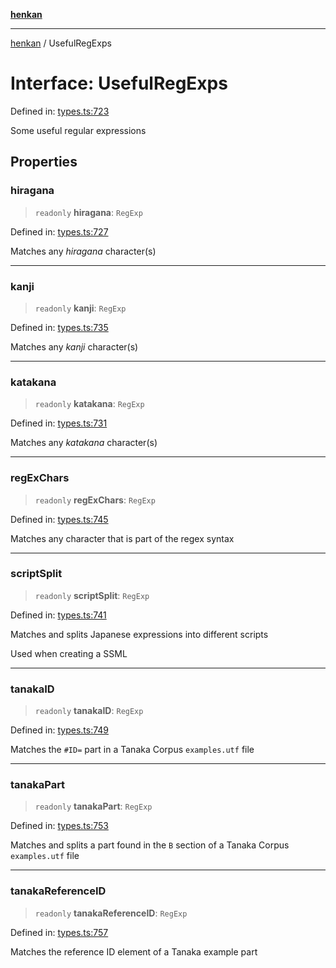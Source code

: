 [**henkan**](../README.md)

***

[henkan](../README.md) / UsefulRegExps

# Interface: UsefulRegExps

Defined in: [types.ts:723](https://github.com/Ronokof/Henkan/blob/0242f1c5122d344151cda089e111ebb217d29eb9/src/types.ts#L723)

Some useful regular expressions

## Properties

### hiragana

> `readonly` **hiragana**: `RegExp`

Defined in: [types.ts:727](https://github.com/Ronokof/Henkan/blob/0242f1c5122d344151cda089e111ebb217d29eb9/src/types.ts#L727)

Matches any *hiragana* character(s)

***

### kanji

> `readonly` **kanji**: `RegExp`

Defined in: [types.ts:735](https://github.com/Ronokof/Henkan/blob/0242f1c5122d344151cda089e111ebb217d29eb9/src/types.ts#L735)

Matches any *kanji* character(s)

***

### katakana

> `readonly` **katakana**: `RegExp`

Defined in: [types.ts:731](https://github.com/Ronokof/Henkan/blob/0242f1c5122d344151cda089e111ebb217d29eb9/src/types.ts#L731)

Matches any *katakana* character(s)

***

### regExChars

> `readonly` **regExChars**: `RegExp`

Defined in: [types.ts:745](https://github.com/Ronokof/Henkan/blob/0242f1c5122d344151cda089e111ebb217d29eb9/src/types.ts#L745)

Matches any character that is part of the regex syntax

***

### scriptSplit

> `readonly` **scriptSplit**: `RegExp`

Defined in: [types.ts:741](https://github.com/Ronokof/Henkan/blob/0242f1c5122d344151cda089e111ebb217d29eb9/src/types.ts#L741)

Matches and splits Japanese expressions into different scripts

Used when creating a SSML

***

### tanakaID

> `readonly` **tanakaID**: `RegExp`

Defined in: [types.ts:749](https://github.com/Ronokof/Henkan/blob/0242f1c5122d344151cda089e111ebb217d29eb9/src/types.ts#L749)

Matches the `#ID=` part in a Tanaka Corpus `examples.utf` file

***

### tanakaPart

> `readonly` **tanakaPart**: `RegExp`

Defined in: [types.ts:753](https://github.com/Ronokof/Henkan/blob/0242f1c5122d344151cda089e111ebb217d29eb9/src/types.ts#L753)

Matches and splits a part found in the `B` section of a Tanaka Corpus `examples.utf` file

***

### tanakaReferenceID

> `readonly` **tanakaReferenceID**: `RegExp`

Defined in: [types.ts:757](https://github.com/Ronokof/Henkan/blob/0242f1c5122d344151cda089e111ebb217d29eb9/src/types.ts#L757)

Matches the reference ID element of a Tanaka example part
